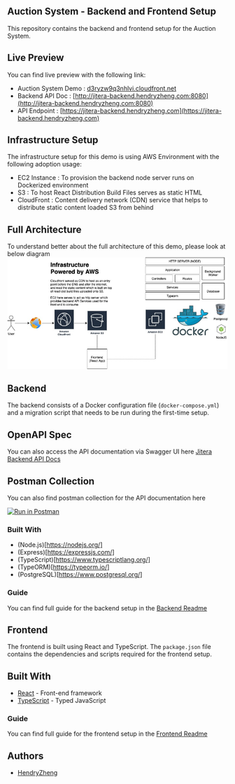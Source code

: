 ## Auction System - Backend and Frontend Setup

This repository contains the backend and frontend setup for the Auction System.

## Live Preview
You can find live preview with the following link:
- Auction System Demo : [d3ryzw9q3nhlvi.cloudfront.net](https://d3ryzw9q3nhlvi.cloudfront.net/login)
- Backend API Doc : [http://jitera-backend.hendryzheng.com:8080](http://jitera-backend.hendryzheng.com:8080)
- API Endpoint : [https://jitera-backend.hendryzheng.com](https://jitera-backend.hendryzheng.com)

## Infrastructure Setup
The infrastructure setup for this demo is using AWS Environment with the following adoption usage:
- EC2 Instance : To provision the backend node server runs on Dockerized environment
- S3 : To host React Distribution Build Files serves as static HTML
- CloudFront : Content delivery network (CDN) service that helps to distribute static content loaded S3 from behind

## Full Architecture
To understand better about the full architecture of this demo, please look at below diagram
![Diagram](./Docs/Full-Architecture.jpg)
## Backend

The backend consists of a Docker configuration file (`docker-compose.yml`) and a migration script that needs to be run during the first-time setup.

## OpenAPI Spec

You can also access the API documentation via Swagger UI here [Jitera Backend API Docs](http://jitera-backend.hendryzheng.com:8080)

## Postman Collection

You can also find postman collection for the API documentation here 

[![Run in Postman](https://run.pstmn.io/button.svg)](https://app.getpostman.com/run-collection/1200729-5c9ffa3f-99ea-44e0-a984-263efcdcfbd6?action=collection%2Ffork&source=rip_markdown&collection-url=entityId%3D1200729-5c9ffa3f-99ea-44e0-a984-263efcdcfbd6%26entityType%3Dcollection%26workspaceId%3D38e3f536-18a8-41dc-a12d-35d0dbd0da6e)


### Built With
- (Node.js)[https://nodejs.org/]
- (Express)[https://expressjs.com/]
- (TypeScript)[https://www.typescriptlang.org/]
- (TypeORM)[https://typeorm.io/]
- (PostgreSQL)[https://www.postgresql.org/]

### Guide
You can find full guide for the backend setup in the [Backend Readme](./backend/readme.md)


## Frontend

The frontend is built using React and TypeScript. The `package.json` file contains the dependencies and scripts required for the frontend setup.

## Built With

- [React](https://reactjs.org/) - Front-end framework
- [TypeScript](https://www.typescriptlang.org/) - Typed JavaScript

### Guide
You can find full guide for the frontend setup in the [Frontend Readme](./frontend/README.md)

## Authors

- [HendryZheng](https://github.com/xen-HendryZheng)